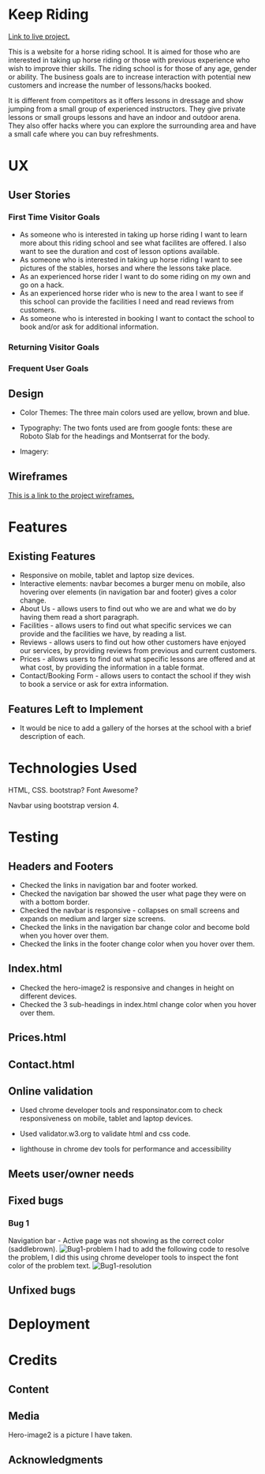 # Keep Riding

[Link to live project.](https://mayasharma2110.github.io/Keep-Riding/)

This is a website for a horse riding school. It is aimed for those who are interested in taking up horse riding or those with previous experience who wish to improve thier skills.
The riding school is for those of any age, gender or ability. The business goals are to increase interaction with potential new customers and increase the number of lessons/hacks booked.

It is different from competitors as it offers lessons in dressage and show jumping from a small group of experienced instructors. They give private lessons or small groups lessons and have an indoor and outdoor arena.
They also offer hacks where you can explore the surrounding area and have a small cafe where you can buy refreshments.

# UX

## User Stories

### First Time Visitor Goals

* As someone who is interested in taking up horse riding I want to learn more about this riding school and see what facilites are offered. I also want to see the duration and cost of lesson options available.
* As someone who is interested in taking up horse riding I want to see pictures of the stables, horses and where the lessons take place.
* As an experienced horse rider I want to do some riding on my own and go on a hack.
* As an experienced horse rider who is new to the area I want to see if this school can provide the facilities I need and read reviews from customers.
* As someone who is interested in booking I want to contact the school to book and/or ask for additional information.

### Returning Visitor Goals

### Frequent User Goals

## Design

* Color Themes: The three main colors used are yellow, brown and blue.

* Typography: The two fonts used are from google fonts: these are Roboto Slab for the headings and Montserrat for the body. 

* Imagery: 

## Wireframes

[This is a link to the project wireframes.](../Keep_Riding_Wireframes.bmpr)

# Features

## Existing Features

* Responsive on mobile, tablet and laptop size devices.
* Interactive elements: navbar becomes a burger menu on mobile, also hovering over elements (in navigation bar and footer) gives a color change.
* About Us - allows users to find out who we are and what we do by having them read a short paragraph.
* Facilities - allows users to find out what specific services we can provide and the facilities we have, by reading a list.
* Reviews - allows users to find out how other customers have enjoyed our services, by providing reviews from previous and current customers.
* Prices - allows users to find out what specific lessons are offered and at what cost, by providing the information in a table format.
* Contact/Booking Form - allows users to contact the school if they wish to book a service or ask for extra information. 

## Features Left to Implement

* It would be nice to add a gallery of the horses at the school with a brief description of each.

# Technologies Used

HTML, CSS.
bootstrap? Font Awesome?

Navbar using bootstrap version 4.
 
# Testing

## Headers and Footers

* Checked the links in navigation bar and footer worked. 
* Checked the navigation bar showed the user what page they were on with a bottom border.
* Checked the navbar is responsive - collapses on small screens and expands on medium and larger size screens.
* Checked the links in the navigation bar change color and become bold when you hover over them. 
* Checked the links in the footer change color when you hover over them.

## Index.html

* Checked the hero-image2 is responsive and changes in height on different devices.
* Checked the 3 sub-headings in index.html change color when you hover over them.

## Prices.html

## Contact.html

## Online validation

* Used chrome developer tools and responsinator.com to check responsiveness on mobile, tablet and laptop devices.
* Used validator.w3.org to validate html and css code. 

* lighthouse in chrome dev tools for performance and accessibility

## Meets user/owner needs

## Fixed bugs

### Bug 1

Navigation bar - Active page was not showing as the correct color (saddlebrown).
![Bug1-problem](../images/bug1_1.png)
I had to add the following code to resolve the problem, I did this using chrome developer tools to inspect the font color of the problem text.
![Bug1-resolution](../images/bug1_2.png)

## Unfixed bugs

# Deployment

# Credits

## Content

## Media
Hero-image2 is a picture I have taken.

## Acknowledgments